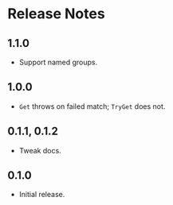 # Release Notes

## 1.1.0

* Support named groups.

## 1.0.0

* `Get` throws on failed match; `TryGet` does not.

## 0.1.1, 0.1.2

* Tweak docs.

## 0.1.0

* Initial release.
